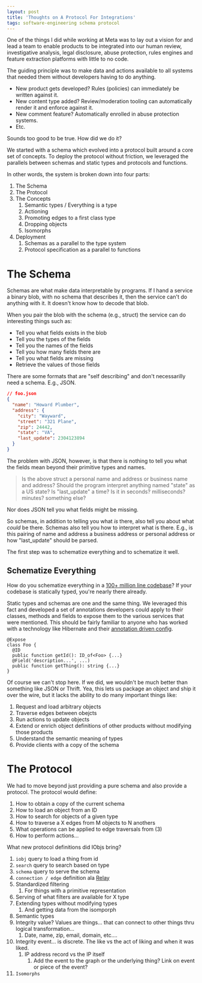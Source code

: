 ```yaml
---
layout: post
title: 'Thoughts on A Protocol For Integrations'
tags: software-engineering schema protocol
---
```


One of the things I did while working at Meta was to lay out a vision for and lead a team to enable products to be integrated into our human review, investigative analysis, legal disclosure, abuse protection, rules engines and feature extraction platforms with little to no code.

The guiding principle was to make data and actions available to all systems that needed them without developers having to do anything.

- New product gets developed? Rules (policies) can immediately be written against it.
- New content type added? Review/moderation tooling can automatically render it and enforce against it.
- New comment feature? Automatically enrolled in abuse protection systems.
- Etc.

Sounds too good to be true. How did we do it?

We started with a schema which evolved into a protocol built around a core set of concepts. To deploy the protocol without friction, we leveraged the parallels between schemas and static types and protocols and functions.

In other words, the system is broken down into four parts:

1. The Schema
2. The Protocol
3. The Concepts
   1. Semantic types / Everything is a type
   2. Actioning
   3. Promoting edges to a first class type
   4. Dropping objects
   5. Isomorphs
4. Deployment
   1. Schemas as a parallel to the type system
   2. Protocol specification as a parallel to functions

# The Schema

Schemas are what make data interpretable by programs. If I hand a service a binary blob, with no schema that describes it, then the service can't do anything with it. It doesn't know how to decode that blob.

When you pair the blob with the schema (e.g., struct) the service can do interesting things such as:
- Tell you what fields exists in the blob
- Tell you the types of the fields
- Tell you the names of the fields
- Tell you how many fields there are
- Tell you what fields are missing
- Retrieve the values of those fields

There are some formats that are "self describing" and don't necessarilly need a schema. E.g., JSON.

```json
// foo.json
{
  "name": "Howard Plumber",
  "address": {
    "city": "Wayward",
    "street": "321 Plane",
    "zip": 24442,
    "state": "VA",
    "last_update": 2304123894
  }
}
```

The problem with JSON, however, is that there is nothing to tell you what the fields mean beyond their primitive types and names.

> Is the above struct a personal name and address or business name and address?
> Should the program interpret anything named "state" as a US state?
> Is "last_update" a time? Is it in seconds? milliseconds? minutes? something else?

Nor does JSON tell you what fields might be missing.

So schemas, in addition to telling you what _is_ there, also tell you about what _could_ be there. Schemas also tell you how to interpret what is there. E.g., is this pairing of name and address a business address or personal address or how "last_update" should be parsed.

The first step was to schematize everything and to schematize it well.

## Schematize Everything

How do you schematize everything in a [100+ million line codebase](https://www.wired.com/story/facebook-zoncolan-static-analysis-tool/)? If your codebase is statically typed, you're nearly there already.

Static types and schemas are one and the same thing. We leveraged this fact and developed a set of annotations developers could apply to their classes, methods and fields to expose them to the various services that were mentioned. This should be fairly familiar to anyone who has worked with a technology like Hibernate and their [annotation driven config](https://www.journaldev.com/17803/jpa-hibernate-annotations).

```
@Expose
class Foo {
  @ID
  public function getId(): ID_of<Foo> {...}
  @Field('description...', ...)
  public function getThing(): string {...}
}
```

Of course we can't stop here. If we did, we wouldn't be much better than something like JSON or Thrift. Yea, this lets us package an object and ship it over the wire, but it lacks the ability to do many important things like:
1. Request and load arbitrary objects
2. Traverse edges between obejcts
3. Run actions to update objects
4. Extend or enrich object definitions of other products without modifying those products
5. Understand the semantic meaning of types
6. Provide clients with a copy of the schema

# The Protocol

We had to move beyond just providing a pure schema and also provide a protocol. The protocol would define:
1. How to obtain a copy of the current schema
2. How to load an object from an ID
3. How to search for objects of a given type
4. How to traverse a X edges from M objects to N anothers
5. What operations can be applied to edge traversals from (3)
6. How to perform actions...

What new protocol definitions did IObjs bring?

1. `iobj` query to load a thing from id
2. `search` query to search based on type
3. `schema` query to serve the schema
4. `connection / edge` definition ala [Relay](https://relay.dev/graphql/connections.htm)
5. Standardized filtering
   1. For things with a primitive representation
6. Serving of what filters are available for X type
7. Extending types without modifying types
   1. And getting data from the isomporph
8. Semantic types
9. Integrity value? Values are things... that can connect to other things thru logical transformation...
   1. Date, name, zip, email, domain, etc....
10. Integrity event... is discrete. The like vs the act of liking and when it was liked.
    1. IP address record vs the IP itself
       1. Add the event to the graph or the underlying thing? Link on event or piece of the event?
11. `Isomorphs`